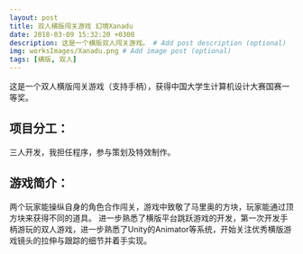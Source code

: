 ```yaml
---
layout: post
title: 双人横版闯关游戏 幻境Xanadu
date: 2018-03-09 15:32:20 +0300
description: 这是一个横版双人闯关游戏。 # Add post description (optional)
img: worksImages/Xanadu.png # Add image post (optional)
tags: [横版, 双人]
---
```

这是一个双人横版闯关游戏（支持手柄），获得中国大学生计算机设计大赛国赛一等奖。
## 项目分工：
三人开发，我担任程序，参与策划及特效制作。
## 游戏简介：
两个玩家能操纵自身的角色合作闯关，游戏中致敬了马里奥的方块，玩家能通过顶方块来获得不同的道具。
进一步熟悉了横版平台跳跃游戏的开发，第一次开发手柄游玩的双人游戏，进一步熟悉了Unity的Animator等系统，开始关注优秀横版游戏镜头的拉伸与跟踪的细节并着手实现。